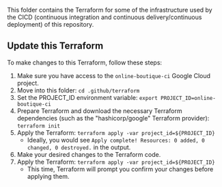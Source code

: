 This folder contains the Terraform for some of the infrastructure used by the CICD (continuous integration and continuous delivery/continuous deployment) of this repository.

## Update this Terraform

To make changes to this Terraform, follow these steps:

1. Make sure you have access to the `online-boutique-ci` Google Cloud project.
1. Move into this folder: `cd .github/terraform`
1. Set the PROJECT_ID environment variable: `export PROJECT_ID=online-boutique-ci`
1. Prepare Terraform and download the necessary Terraform dependencies (such as the "hashicorp/google" Terraform provider): `terraform init`
1. Apply the Terraform: `terraform apply -var project_id=${PROJECT_ID}`
    * Ideally, you would see `Apply complete! Resources: 0 added, 0 changed, 0 destroyed.` in the output.
1. Make your desired changes to the Terraform code.
1. Apply the Terraform: `terraform apply -var project_id=${PROJECT_ID}`
    * This time, Terraform will prompt you confirm your changes before applying them.
